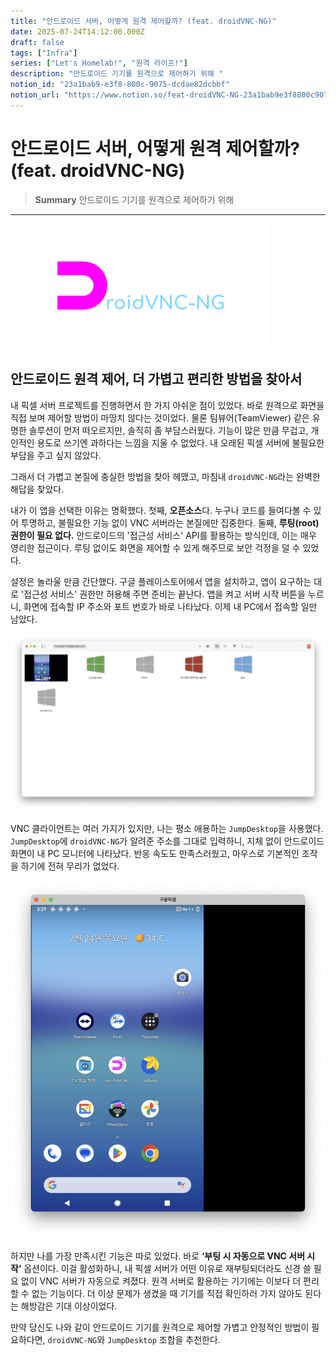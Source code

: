 ```yaml
---
title: "안드로이드 서버, 어떻게 원격 제어할까? (feat. droidVNC-NG)"
date: 2025-07-24T14:12:00.000Z
draft: false
tags: ["Infra"]
series: ["Let's Homelab!", "원격 라이프!"]
description: "안드로이드 기기를 원격으로 제어하기 위해 "
notion_id: "23a1bab9-e3f8-800c-9075-dcdae82dcbbf"
notion_url: "https://www.notion.so/feat-droidVNC-NG-23a1bab9e3f8800c9075dcdae82dcbbf"
---
```


# 안드로이드 서버, 어떻게 원격 제어할까? (feat. droidVNC-NG)

> **Summary**
> 안드로이드 기기를 원격으로 제어하기 위해 

---

![Image](image_47ecfe071314.png)

## 안드로이드 원격 제어, 더 가볍고 편리한 방법을 찾아서

내 픽셀 서버 프로젝트를 진행하면서 한 가지 아쉬운 점이 있었다. 바로 원격으로 화면을 직접 보며 제어할 방법이 마땅치 않다는 것이었다. 물론 팀뷰어(TeamViewer) 같은 유명한 솔루션이 먼저 떠오르지만, 솔직히 좀 부담스러웠다. 기능이 많은 만큼 무겁고, 개인적인 용도로 쓰기엔 과하다는 느낌을 지울 수 없었다. 내 오래된 픽셀 서버에 불필요한 부담을 주고 싶지 않았다.

그래서 더 가볍고 본질에 충실한 방법을 찾아 헤맸고, 마침내 `droidVNC-NG`라는 완벽한 해답을 찾았다.

내가 이 앱을 선택한 이유는 명확했다. 첫째, **오픈소스**다. 누구나 코드를 들여다볼 수 있어 투명하고, 불필요한 기능 없이 VNC 서버라는 본질에만 집중한다. 둘째, **루팅(root) 권한이 필요 없다.** 안드로이드의 '접근성 서비스' API를 활용하는 방식인데, 이는 매우 영리한 접근이다. 루팅 없이도 화면을 제어할 수 있게 해주므로 보안 걱정을 덜 수 있었다.

설정은 놀라울 만큼 간단했다. 구글 플레이스토어에서 앱을 설치하고, 앱이 요구하는 대로 '접근성 서비스' 권한만 허용해 주면 준비는 끝난다. 앱을 켜고 서버 시작 버튼을 누르니, 화면에 접속할 IP 주소와 포트 번호가 바로 나타났다. 이제 내 PC에서 접속할 일만 남았다.

![Image](image_dcfe9ea2196c.png)

VNC 클라이언트는 여러 가지가 있지만, 나는 평소 애용하는 `JumpDesktop`을 사용했다. `JumpDesktop`에 `droidVNC-NG`가 알려준 주소를 그대로 입력하니, 지체 없이 안드로이드 화면이 내 PC 모니터에 나타났다. 반응 속도도 만족스러웠고, 마우스로 기본적인 조작을 하기에 전혀 무리가 없었다.

![Image](image_c05be282b311.png)

하지만 나를 가장 만족시킨 기능은 따로 있었다. 바로 **‘부팅 시 자동으로 VNC 서버 시작’** 옵션이다. 이걸 활성화하니, 내 픽셀 서버가 어떤 이유로 재부팅되더라도 신경 쓸 필요 없이 VNC 서버가 자동으로 켜졌다. 원격 서버로 활용하는 기기에는 이보다 더 편리할 수 없는 기능이다. 더 이상 문제가 생겼을 때 기기를 직접 확인하러 가지 않아도 된다는 해방감은 기대 이상이었다.

만약 당신도 나와 같이 안드로이드 기기를 원격으로 제어할 가볍고 안정적인 방법이 필요하다면, `droidVNC-NG`와 `JumpDesktop` 조합을 추천한다.

